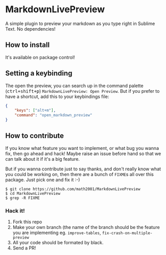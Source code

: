 # MarkdownLivePreview

A simple plugin to preview your markdown as you type right in Sublime Text.
No dependencies!

## How to install

It's available on package control!

## Setting a keybinding

The open the preview, you can search up in the command palette
(<kbd>ctrl+shift+p</kbd>) `MarkdownLivePreview: Open Preview`. But if you
prefer to have a shortcut, add this to your keybindings file:

```json
{
    "keys": ["alt+m"],
    "command": "open_markdown_preview"
}
```

## How to contribute

If you know what feature you want to implement, or what bug you wanna fix, then
go ahead and hack! Maybe raise an issue before hand so that we can talk about
it if it's a big feature.

But if you wanna contribute just to say thanks, and don't really know what you
could be working on, then there are a bunch of `FIXME`s all over this package.
Just pick one and fix it :-)

```
$ git clone https://github.com/math2001/MarkdownLivePreview
$ cd MarkdownLivePreview
$ grep -R FIXME
```

### Hack it!

1. Fork this repo
2. Make your own branch (the name of the branch should be the feature you are
   implementing eg. `improve-tables`, `fix-crash-on-multiple-preview`
3. All your code should be formated by black.
4. Send a PR!